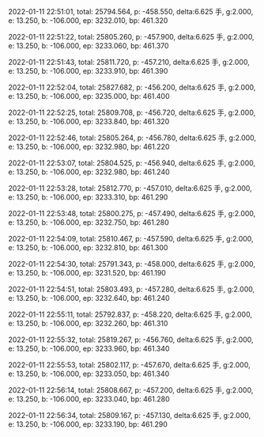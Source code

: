 2022-01-11 22:51:01, total: 25794.564, p: -458.550, delta:6.625 手, g:2.000, e: 13.250, b: -106.000, ep: 3232.010, bp: 461.320

2022-01-11 22:51:22, total: 25805.260, p: -457.900, delta:6.625 手, g:2.000, e: 13.250, b: -106.000, ep: 3233.060, bp: 461.370

2022-01-11 22:51:43, total: 25811.720, p: -457.210, delta:6.625 手, g:2.000, e: 13.250, b: -106.000, ep: 3233.910, bp: 461.390

2022-01-11 22:52:04, total: 25827.682, p: -456.200, delta:6.625 手, g:2.000, e: 13.250, b: -106.000, ep: 3235.000, bp: 461.400

2022-01-11 22:52:25, total: 25809.708, p: -456.720, delta:6.625 手, g:2.000, e: 13.250, b: -106.000, ep: 3233.840, bp: 461.320

2022-01-11 22:52:46, total: 25805.264, p: -456.780, delta:6.625 手, g:2.000, e: 13.250, b: -106.000, ep: 3232.980, bp: 461.220

2022-01-11 22:53:07, total: 25804.525, p: -456.940, delta:6.625 手, g:2.000, e: 13.250, b: -106.000, ep: 3232.980, bp: 461.240

2022-01-11 22:53:28, total: 25812.770, p: -457.010, delta:6.625 手, g:2.000, e: 13.250, b: -106.000, ep: 3233.310, bp: 461.290

2022-01-11 22:53:48, total: 25800.275, p: -457.490, delta:6.625 手, g:2.000, e: 13.250, b: -106.000, ep: 3232.750, bp: 461.280

2022-01-11 22:54:09, total: 25810.467, p: -457.590, delta:6.625 手, g:2.000, e: 13.250, b: -106.000, ep: 3232.810, bp: 461.300

2022-01-11 22:54:30, total: 25791.343, p: -458.000, delta:6.625 手, g:2.000, e: 13.250, b: -106.000, ep: 3231.520, bp: 461.190

2022-01-11 22:54:51, total: 25803.493, p: -457.280, delta:6.625 手, g:2.000, e: 13.250, b: -106.000, ep: 3232.640, bp: 461.240

2022-01-11 22:55:11, total: 25792.837, p: -458.220, delta:6.625 手, g:2.000, e: 13.250, b: -106.000, ep: 3232.260, bp: 461.310

2022-01-11 22:55:32, total: 25819.267, p: -456.760, delta:6.625 手, g:2.000, e: 13.250, b: -106.000, ep: 3233.960, bp: 461.340

2022-01-11 22:55:53, total: 25802.117, p: -457.670, delta:6.625 手, g:2.000, e: 13.250, b: -106.000, ep: 3233.050, bp: 461.340

2022-01-11 22:56:14, total: 25808.667, p: -457.200, delta:6.625 手, g:2.000, e: 13.250, b: -106.000, ep: 3233.040, bp: 461.280

2022-01-11 22:56:34, total: 25809.167, p: -457.130, delta:6.625 手, g:2.000, e: 13.250, b: -106.000, ep: 3233.190, bp: 461.290